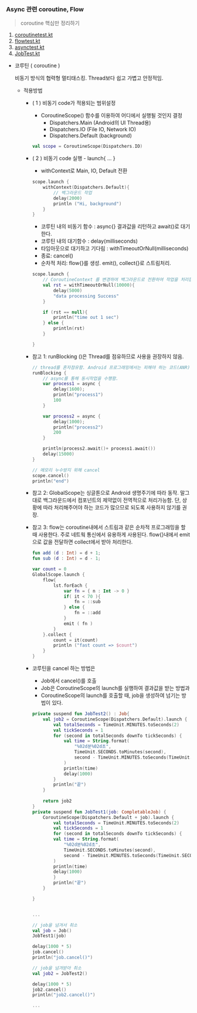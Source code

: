 ### Async 관련 coroutine, Flow
> coroutine 핵심만 정리하기 

1. [coroutinetest.kt](coroutinetest.kt)
2. [flowtest.kt](flowtest.kt)
3. [asynctest.kt](asynctest.kt)
4. [JobTest.kt](JobTest.kt)

- 코루틴 ( coroutine )
  
  비동기 방식의 협력형 멀티태스킹. Thread보다 쉽고 가볍고 안정적임.  
    
  - 적용방법 
    -  ( 1 ) 비동기 code가 적용되는 범위설정 
        - CoroutineScope() 함수를 이용하여 어디에서 실행될 것인지 결정
            - Dispatchers.Main (Android의 UI Thread용)
            - Dispatchers.IO (File IO, Network IO)
            - Dispatchers.Default (background)
        ~~~kotlin
        val scope = CoroutineScope(Dispatchers.IO)
        ~~~
    -  ( 2 ) 비동기 code 실행 - launch{ ... }
        - withContext로 Main, IO, Default 전환 
        ~~~kotlin
        scope.launch {
            withContext(Dispatchers.Default){
                // 백그라운드 작업
                delay(2000)
                println ("Hi, background")
            }
        }
        ~~~
       - 코루틴 내의 비동기 함수 : async{} 결과값을 리턴하고 await()로 대기한다. 
       - 코루틴 내의 대기함수 : delay(milliseconds)   
       - 타임아웃으로 대기하고 기다림 : withTimeoutOrNull(milliseconds) 
       - 종료: cancel()
       - 순차적 처리: flow{}를 생성. emit(), collect{}로 스트림처리. 
        ~~~kotlin
        scope.launch {
            // CoroutineContext 를 변경하여 백그라운드로 전환하여 작업을 처리합니다
            val rst = withTimeoutOrNull(10000){
                delay(5000)
                "data processing Success"
            }
    
            if (rst == null){
                println("time out 1 sec")
            } else {
                println(rst)
            }

        }
        ~~~
    - 참고 1: runBlocking ()은 Thread를 점유하므로 사용을 권장하지 않음. 
    
        ~~~kotlin
        // thread를 혼자점유함. Android 프로그래밍에서는 피해야 하는 코드(ANR)
        runBlocking {
            // async를 통해 동시작업을 수행함.
            var process1 = async {
                delay(1600);
                println("process1")
                100
            }
        
            var process2 = async {
                delay(1000);
                println("process2")
                200
            }
    
            println(process2.await()+ process1.await())
            delay(15000)
        }
      
        // 메모리 누수방지 위해 cancel
        scope.cancel()
        println("end")
        ~~~   
    - 참고 2: GlobalScope는 싱글톤으로 Android 생명주기에 따라 동작. 말그대로 백그라운드에서 컴포넌트의 제약없이 전역적으로 처리가능함. 단, 상황에 따라 처리해주어야 하는 코드가 많으므로 되도록 사용하지 않기를 권장.     
    - 참고 3: flow는 coroutine내에서 스트림과 같은 순차적 프로그래밍을 할 때 사용한다. 주로 네트웍 통신에서 유용하게 사용된다. flow{}내에서 emit으로 값을 전달하면 collect에서 받아 처리한다. 
        ~~~kotlin
        fun add (d : Int) = d + 1;
        fun sub (d : Int) = d - 1;

        var count = 0
        GlobalScope.launch {
            flow{
                lst.forEach {
                    var fn = { n : Int -> 0 }
                    if( it < 70 ){
                        fn = ::sub
                    } else {
                        fn = ::add
                    }
                    emit ( fn )
                }
            }.collect {
                count = it(count)
                println ("fast count => $count")
            }
        }
       
        ~~~

    - 코루틴을 cancel 하는 방법은
        - Job에서 cancel()를 호출
        - Job은  CoroutineScope의 launch를 실행하여 결과값을 받는 방법과
        - CoroutineScope의 launch를 호출할 때, job을 생성하여 넘기는 방법이 있다.
    
        ~~~kotlin
        private suspend fun JobTest2() : Job{
            val job2 = CoroutineScope(Dispatchers.Default).launch {
                val totalSeconds = TimeUnit.MINUTES.toSeconds(2)
                val tickSeconds = 1
                for (second in totalSeconds downTo tickSeconds) {
                    val time = String.format(
                        "%02d분%02d초",
                        TimeUnit.SECONDS.toMinutes(second),
                        second - TimeUnit.MINUTES.toSeconds(TimeUnit.SECONDS.toMinutes(second))
                    )
                    println(time)
                    delay(1000)
                }
                println("끝")
            }
            
            return job2
        }
        private suspend fun JobTest1(job: CompletableJob) {
            CoroutineScope(Dispatchers.Default + job).launch {
                val totalSeconds = TimeUnit.MINUTES.toSeconds(2)
                val tickSeconds = 1
                for (second in totalSeconds downTo tickSeconds) {
                val time = String.format(
                    "%02d분%02d초",
                    TimeUnit.SECONDS.toMinutes(second),
                    second - TimeUnit.MINUTES.toSeconds(TimeUnit.SECONDS.toMinutes(second))
                )
                println(time)
                delay(1000)
                }
                println("끝")
            }
      
        }
      
      
        ...
      
        // job을 넘겨서 취소
        val job = Job()
        JobTest1(job)
    
        delay(1000 * 5)
        job.cancel()
        println("job.cancel()")
    
        // job을 넘겨받아 취소
        val job2 = JobTest2()
    
        delay(1000 * 5)
        job2.cancel()
        println("job2.cancel()")
       
        ...
      
        ~~~  
    